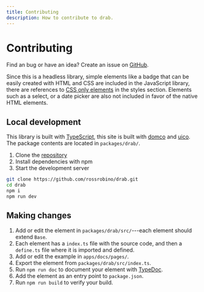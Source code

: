 ```yaml
---
title: Contributing
description: How to contribute to drab.
---
```


# Contributing

Find an bug or have an idea? Create an issue on [GitHub](https://github.com/rossrobino/drab).

Since this is a headless library, simple elements like a badge that can be easily created with HTML and CSS are included in the JavaScript library, there are references to [CSS only elements](/styles/details/) in the styles section. Elements such as a select, or a date picker are also not included in favor of the native HTML elements.

## Local development

This library is built with [TypeScript](https://www.typescriptlang.org/), this site is built with [domco](https://domco.robino.dev) and [uico](https://uico.robino.dev). The package contents are located in `packages/drab/`.

1. Clone the [repository](https://github.com/rossrobino/drab)
2. Install dependencies with npm
3. Start the development server

```bash
git clone https://github.com/rossrobino/drab.git
cd drab
npm i
npm run dev
```

## Making changes

1. Add or edit the element in `packages/drab/src/`---each element should extend `Base`.
2. Each element has a `index.ts` file with the source code, and then a `define.ts` file where it is imported and defined.
3. Add or edit the example in `apps/docs/pages/`.
4. Export the element from `packages/drab/src/index.ts`.
5. Run `npm run doc` to document your element with [TypeDoc](https://typedoc.org/).
6. Add the element as an entry point to `package.json`.
7. Run `npm run build` to verify your build.
